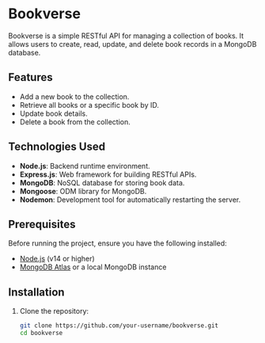 # Bookverse

Bookverse is a simple RESTful API for managing a collection of books. It allows users to create, read, update, and delete book records in a MongoDB database.

## Features

- Add a new book to the collection.
- Retrieve all books or a specific book by ID.
- Update book details.
- Delete a book from the collection.

## Technologies Used

- **Node.js**: Backend runtime environment.
- **Express.js**: Web framework for building RESTful APIs.
- **MongoDB**: NoSQL database for storing book data.
- **Mongoose**: ODM library for MongoDB.
- **Nodemon**: Development tool for automatically restarting the server.

## Prerequisites

Before running the project, ensure you have the following installed:

- [Node.js](https://nodejs.org/) (v14 or higher)
- [MongoDB Atlas](https://www.mongodb.com/cloud/atlas) or a local MongoDB instance

## Installation

1. Clone the repository:
   ```bash
   git clone https://github.com/your-username/bookverse.git
   cd bookverse